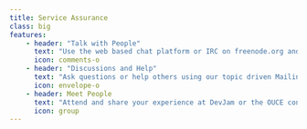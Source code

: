 ```yaml
---
title: Service Assurance
class: big
features:
	- header: "Talk with People"
	  text: "Use the web based chat platform or IRC on freenode.org and join #opennms."
	  icon: comments-o
	- header: "Discussions and Help"
	  text: "Ask questions or help others using our topic driven Mailinglists or use our Q&A board."
	  icon: envelope-o
    - header: Meet People
      text: "Attend and share your experience at DevJam or the OUCE conference organized by OpenNMS community."
      icon: group
---
```

